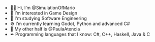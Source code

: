 - 👋🏻 Hi, I’m @SimulationOfMario
- 👀 I’m interested in Game Design
- 📖 I'm studying Software Engineering
- ⚙ I’m currently learning Godot, Python and advanced C#
- 💜 My other half is @PaulaAtencia 
- ✒ Programming languages that I know: C#, C++, Haskell, Java & C
<!---
SimulationOfMario/SimulationOfMario is a ✨ special ✨ repository because its `README.md` (this file) appears on your GitHub profile.
You can click the Preview link to take a look at your changes.
--->
